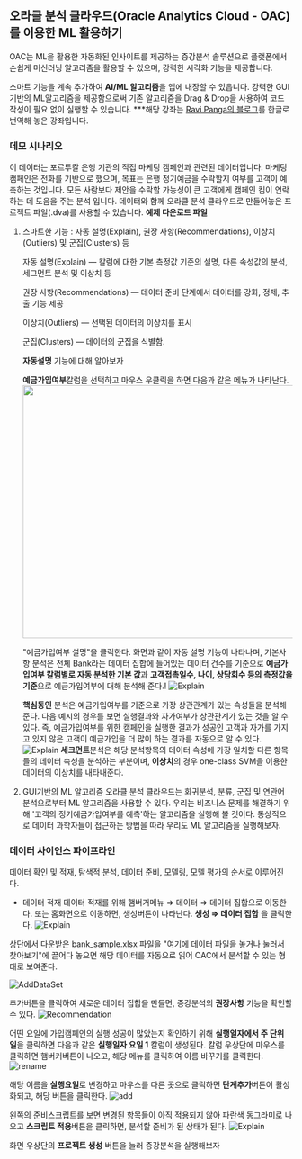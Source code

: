 ## 오라클 분석 클라우드(Oracle Analytics Cloud - OAC)를 이용한 ML 활용하기 

OAC는 ML을 활용한 자동화된 인사이트를 제공하는 증강분석 솔루션으로 플랫폼에서 손쉽게 머신러닝 알고리즘을 활용할 수 있으며, 강력한 시각화 기능을 제공합니다.

 스마트 기능을 계속 추가하여 **AI/ML 알고리즘**을 앱에 내장할 수 있읍니다.
강력한 GUI기반의 ML알고리즘을 제공함으로써 기존 알고리즘을 Drag & Drop을 사용하여 코드 작성이 필요 없이 실행할 수 있습니다.
***해당 강좌는 [Ravi Panga의 블로그](https://medium.com/@prvtej/end-to-end-machine-learning-workflow-on-oracle-analytics-cloud-oac-1045a6296637)를 한글로 번역해 놓은 강좌입니다.

### 데모 시나리오 
이 데이터는 포르투칼 은행 기관의 직접 마케팅 캠페인과 관련된 데이터입니다.
마케팅 캠페인은 전화를 기반으로 했으며, 목표는 은행 정기예금을 수락할지 여부를 고객이 예측하는 것입니다.
모든 사람보다 제안을 수락할 가능성이 큰 고객에게 캠페인 킴이 연락하는 데 도움을 주는 분석 입니다.
데이터와 함께 오라클 분석 클라우드로 만들어놓은 프로젝트 파일(.dva)를 사용할 수 있습니다.
**예제 다운로드 파일**

 1. 스마트한 기능 : 자동 설명(Explain), 권장 사항(Recommendations), 이상치(Outliers) 및 군집(Clusters) 등
	 
	 자동 설명(Explain) — 칼럼에 대한 기본 측정값 기준의 설명, 다른 속성값의 분석, 세그먼트 분석 및 이상치 등
	 
	 권장 사항(Recommendations) — 데이터 준비 단계에서 데이터를 강화, 정제, 추출 기능 제공
	 
	 이상치(Outliers) — 선택된 데이터의 이상치를 표시
	 
	 군집(Clusters) — 데이터의 군집을 식별함.
	 
	 **자동설명** 기능에 대해 알아보자
	 
	 **예금가입여부**칼럼을 선택하고 마우스 우클릭을 하면 다음과 같은 메뉴가 나타난다. 
	  <img src=https://github.com/mlsohee/oml4sohee/raw/master/OracleAnalyticsCloud/MachineLearning/img/explain_1.JPG width=500px height=450px>
	  
	   "예금가입여부 설명"을 클릭한다.
	   화면과 같이 자동 설명 기능이 나타나며, 기본사항 분석은 전체 Bank라는 데이터 집합에 들어있는 데이터 건수를 기준으로 **예금가입여부 칼럼별로 자동 분석한 기본 값**과 **고객접촉일수, 나이, 상담회수 등의 측정값을 기준**으로 예금가입여부에 대해 분석해 준다.!
	   ![Explain](https://github.com/mlsohee/oml4sohee/raw/master/OracleAnalyticsCloud/MachineLearning/img/explain_y.JPG)
	   
	   **핵심동인** 분석은 예금가입여부를 기준으로 가장 상관관계가 있는 속성들을 분석해 준다.
	   다음 예시의 경우를 보면 실행결과와 자가여부가 상관관계가 있는 것을 알 수 있다. 즉, 예금가입여부를 위한 캠페인을 실행한 결과가 성공인 고객과 자가를 가지고 있지 않은 고객이 예금가입을 더 많이 하는 결과를 자동으로 알 수 있다.
	   ![Explain](https://github.com/mlsohee/oml4sohee/raw/master/OracleAnalyticsCloud/MachineLearning/img/explain_d.JPG)
	   **세크먼트**분석은 해당 분석항목의 데이터 속성에 가장 일치할 다른 항목들의 데이터 속성을 분석하는 부분이며, **이상치**의 경우 one-class SVM을 이용한 데이터의 이상치를 내타내준다.

 2. GUI기반의 ML 알고리즘
오라클 분석 클라우드는 회귀분석, 분류, 군집 및 연관어 분석으로부터 ML 알고리즘을 사용할 수 있다. 우리는 비즈니스 문제를 해결하기 위해 '고객의 정기예금가입여부를 예측'하는 알고리즘을 실행해 볼 것이다.
통상적으로 데이터 과학자들이 접근하는 방법을 따라 우리도 ML 알고리즘을 실행해보자.

### 데이터 사이언스 파이프라인
데이터 확인 및 적재, 탐색적 분석, 데이터 준비, 모델링, 모델 평가의 순서로 이루어진다. 

 - 데이터 적재
데이터 적재를 위해 햄버거메뉴 ⇒ 데이터 ⇒ 데이터 집합으로 이동한다.
또는 홈화면으로 이동하면, 생성버튼이 나타난다. **생성 ⇒ 데이터 집합** 을 클릭한다.
![Explain](https://github.com/mlsohee/oml4sohee/raw/master/OracleAnalyticsCloud/MachineLearning/img/newdataset.JPG)

상단에서 다운받은 bank_sample.xlsx 파일을 "여기에 데이터 파일을 놓거나 눌러서 찾아보기"에 끌어다 놓으면 해당 데이터를 자동으로 읽어 OAC에서 분석할 수 있는 형태로 보여준다.

![AddDataSet](https://github.com/mlsohee/oml4sohee/raw/master/OracleAnalyticsCloud/MachineLearning/img/prep_dataset.JPG)

추가버튼을 클릭하여 새로운 데이터 집합을 만들면, 증강분석의 **권장사항** 기능을 확인할 수 있다.
![Recommendation](https://github.com/mlsohee/oml4sohee/raw/master/OracleAnalyticsCloud/MachineLearning/img/recommendation.JPG)

어떤 요일에 가입캠페인의 실행 성공이 많았는지 확인하기 위해 **실행일자에서 주 단위 일**을 클릭하면 다음과 같은 **실행일자 요일 1** 칼럼이 생성된다. 칼럼 우상단에 마우스를 클릭하면 햄버커버튼이 나오고, 해당 메뉴를 클릭하여 이름 바꾸기를 클릭한다.
![rename](https://github.com/mlsohee/oml4sohee/raw/master/OracleAnalyticsCloud/MachineLearning/img/newcolumn.JPG)

해당 이름을 **실행요일**로 변경하고 마우스를 다른 곳으로 클릭하면 **단계추가**버튼이 활성화되고, 해당 버튼을 클릭한다.
![add](https://github.com/mlsohee/oml4sohee/raw/master/OracleAnalyticsCloud/MachineLearning/img/rename.JPG)

왼쪽의 준비스크립트를 보면 변경된 항목들이 아직 적용되지 않아 파란색 동그라미로 나오고 **스크립트 적용**버튼을 클릭하면, 분석할 준비가 된 상태가 된다.
![Explain](https://github.com/mlsohee/oml4sohee/raw/master/OracleAnalyticsCloud/MachineLearning/img/applyscript.JPG)

화면 우상단의 **프로젝트 생성** 버튼을 눌러 증강분석을 실행해보자
<!--stackedit_data:
eyJoaXN0b3J5IjpbMTU3NjM2MDIwNSw4OTU1MzIyNTcsNDY1OD
EyMTgsLTIwNTMzMTgyMTYsNjY5OTI0NzQzXX0=
-->